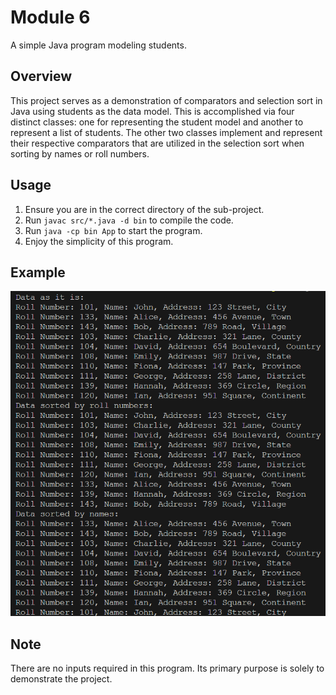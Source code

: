 # Module 6
A simple Java program modeling students.

## Overview
This project serves as a demonstration of comparators and selection sort in Java using students as the data model. This is accomplished via four distinct classes: one for representing the student model and another to represent a list of students. The other two classes implement and represent their respective comparators that are utilized in the selection sort when sorting by names or roll numbers.

## Usage
1. Ensure you are in the correct directory of the sub-project.
2. Run ```javac src/*.java -d bin``` to compile the code.
3. Run ```java -cp bin App``` to start the program.
4. Enjoy the simplicity of this program.

## Example
![](./example.png)

## Note
There are no inputs required in this program. Its primary purpose is solely to demonstrate the project.

